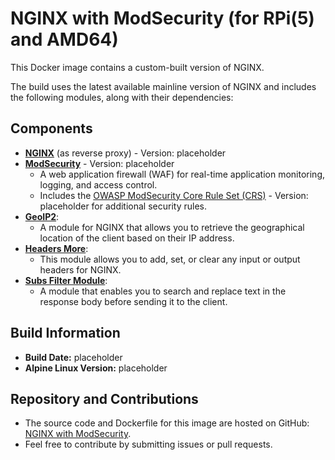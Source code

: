 # NGINX with ModSecurity (for RPi(5) and AMD64)

This Docker image contains a custom-built version of NGINX. 

The build uses the latest available mainline version of NGINX and includes the following modules, along with their dependencies:

## Components

- **[NGINX](http://nginx.org/)** (as reverse proxy) - Version: <!--NGINX_VERSION-->placeholder<!--NGINX_VERSION-->
- **[ModSecurity](https://github.com/SpiderLabs/ModSecurity)** - Version: <!--MODSECURITY_VERSION-->placeholder<!--MODSECURITY_VERSION-->
  - A web application firewall (WAF) for real-time application monitoring, logging, and access control.
  - Includes the [OWASP ModSecurity Core Rule Set (CRS)](https://github.com/coreruleset/coreruleset) - Version: <!--OWASP_RULESET_VERSION-->placeholder<!--OWASP_RULESET_VERSION--> for additional security rules.
- **[GeoIP2](https://github.com/leev/ngx_http_geoip2_module)**:
  - A module for NGINX that allows you to retrieve the geographical location of the client based on their IP address.
- **[Headers More](https://github.com/openresty/headers-more-nginx-module)**:
  - This module allows you to add, set, or clear any input or output headers for NGINX.
- **[Subs Filter Module](https://nginx.org/en/docs/http/ngx_http_sub_module.html)**:
  - A module that enables you to search and replace text in the response body before sending it to the client.

## Build Information
- **Build Date:** <!--BUILD_DATE-->placeholder<!--BUILD_DATE-->
- **Alpine Linux Version:** <!--ALPINE_VERSION-->placeholder<!--ALPINE_VERSION-->

## Repository and Contributions

- The source code and Dockerfile for this image are hosted on GitHub: [NGINX with ModSecurity](https://github.com/rweijnen/nginx-with-modsecurity).
- Feel free to contribute by submitting issues or pull requests.
